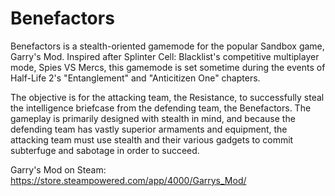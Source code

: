 # Benefactors

Benefactors is a stealth-oriented gamemode for the popular Sandbox game, Garry's Mod. Inspired after Splinter Cell: Blacklist's competitive multiplayer mode, Spies VS Mercs, this gamemode is set sometime during the events of Half-Life 2's "Entanglement" and "Anticitizen One" chapters.

The objective is for the attacking team, the Resistance, to successfully steal the intelligence briefcase from the defending team, the Benefactors. The gameplay is primarily designed with stealth in mind, and because the defending team has vastly superior armaments and equipment, the attacking team must use stealth and their various gadgets to commit subterfuge and sabotage in order to succeed.

Garry's Mod on Steam: https://store.steampowered.com/app/4000/Garrys_Mod/
